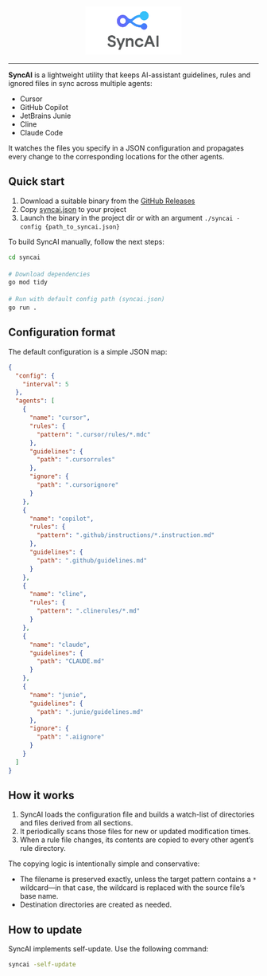 <p align="center">
    <picture>
        <img src="https://github.com/flowmitry/syncai/raw/main/doc/assets/syncai_github.png" width="194">
    </picture>
</p>

---

**SyncAI** is a lightweight utility that keeps AI-assistant guidelines, rules and ignored files in sync across multiple agents:

* Cursor
* GitHub Copilot
* JetBrains Junie
* Cline
* Claude Code

It watches the files you specify in a JSON configuration and propagates every change to the corresponding locations for the other agents.

## Quick start

1. Download a suitable binary from the [GitHub Releases](https://github.com/flowmitry/syncai/releases)
2. Copy [syncai.json](syncai.json) to your project
3. Launch the binary in the project dir or with an argument `./syncai -config {path_to_syncai.json}`


To build SyncAI manually, follow the next steps:

```bash
cd syncai

# Download dependencies
go mod tidy

# Run with default config path (syncai.json)
go run .
```

## Configuration format

The default configuration is a simple JSON map:

```json
{
  "config": {
    "interval": 5
  },
  "agents": [
    {
      "name": "cursor",
      "rules": {
        "pattern": ".cursor/rules/*.mdc"
      },
      "guidelines": {
        "path": ".cursorrules"
      },
      "ignore": {
        "path": ".cursorignore"
      }
    },
    {
      "name": "copilot",
      "rules": {
        "pattern": ".github/instructions/*.instruction.md"
      },
      "guidelines": {
        "path": ".github/guidelines.md"
      }
    },
    {
      "name": "cline",
      "rules": {
        "pattern": ".clinerules/*.md"
      }
    },
    {
      "name": "claude",
      "guidelines": {
        "path": "CLAUDE.md"
      }
    },
    {
      "name": "junie",
      "guidelines": {
        "path": ".junie/guidelines.md"
      },
      "ignore": {
        "path": ".aiignore"
      }
    }
  ]
}
```

## How it works

1. SyncAI loads the configuration file and builds a watch-list of directories and files derived from all sections.
2. It periodically scans those files for new or updated modification times.
3. When a rule file changes, its contents are copied to every other agent’s rule directory.

The copying logic is intentionally simple and conservative:

* The filename is preserved exactly, unless the target pattern contains a `*` wildcard—in that case, the wildcard is replaced with the source file’s base name.
* Destination directories are created as needed.

## How to update

SyncAI implements self-update. Use the following command:

```bash
syncai -self-update
```
